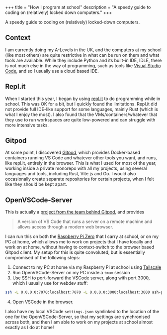 +++
title = "How I program at school"
description = "A speedy guide to coding on (relatively) locked down computers."
+++

A speedy guide to coding on (relatively) locked-down computers.

## Context

I am currently doing my A-Levels in the UK, and the computers at my school (like most others) are quite restrictive in what can be run on them and what tools are available. While they include Python and its built-in IDE, IDLE, there is not much else in the way of programming, such as tools like [Visual Studio Code](https://code.visualstudio.com/), and so I usually use a cloud based IDE.

## Repl.it

When I started this year, I began by using [repl.it](https://replit.com) to do programming while in school. This was OK for a bit, but I quickly found the limitations. Repl.it did not provide full IDE-like support for some languages, mainly Rust (which is what I enjoy the most). I also found that the VMs/containers/whatever that they use to run workspaces are quite low-powered and can struggle with more intensive tasks.

## Gitpod

At some point, I discovered [Gitpod](https://gitpod.io/), which provides Docker-based containers running VS Code and whatever other tools you want, and runs, like repl.it, entirely in the browser. This is what I used for most of the year, working inside a private monorepo with all my projects, using several languages and tools, including Rust, Vite.js and Go. I would also occasionally create separate repositories for certain projects, when I felt like they should be kept apart.

## OpenVSCode-Server

This is actually a [project from the team behind Gitpod](https://github.com/gitpod-io/openvscode-server), and provides

> A version of VS Code that runs a server on a remote machine and allows access through a modern web browser.

I can run this on both the [Raspberry Pi Zero](https://raspberrypi.com/) that I carry at school, or on my PC at home, which allows me to work on projects that I have locally and work on at home, without having to context-switch to the browser based Gitpod client. My setup for this is quite convoluted, but is essentially compromised of the following steps:

1. Connect to my PC at home via my Raspberry Pi at school using [Tailscale](https://tailscale.com/)
2. Run OpenVSCode-Server on my PC inside a `tmux` session
3. Use SSH to port-forward the VSCode server, along with port 3000, which I usually use for webdev stuff:
```bash
ssh -L 0.0.0.0:7070:localhost:7070 -L 0.0.0.0:3000:localhost:3000 ash-pc
```
4. Open VSCode in the browser.

I also have my local VSCode `settings.json` symlinked to the location of the one for the OpenVSCode-Server, so that my settings are synchronised across both, and then I am able to work on my projects at school almost exactly as I do at home!
